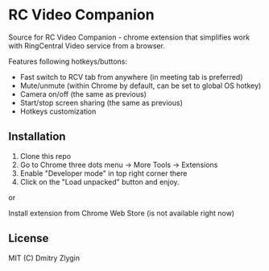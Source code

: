 # RC Video Companion

Source for RC Video Companion - chrome extension that simplifies work with RingCentral Video service from a browser.

Features following hotkeys/buttons:
 * Fast switch to RCV tab from anywhere (in meeting tab is preferred)
 * Mute/unmute (within Chrome by default, can be set to global OS hotkey)
 * Camera on/off (the same as previous)
 * Start/stop screen sharing (the same as previous)
 * Hotkeys customization


## Installation

1. Clone this repo
2. Go to Chrome three dots menu -> More Tools -> Extensions
3. Enable "Developer mode" in top right corner there
4. Click on the "Load unpacked" button and enjoy.

or

Install extension from Chrome Web Store (is not available right now)


## License

MIT (C) Dmitry Zlygin
